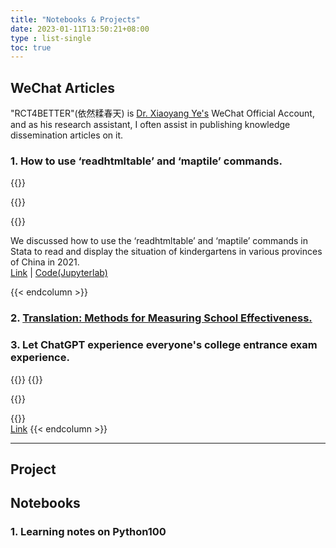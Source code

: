 ```yaml
---
title: "Notebooks & Projects"
date: 2023-01-11T13:50:21+08:00
type : list-single
toc: true
---
```


## WeChat Articles

"RCT4BETTER"(依然糅春天) is [Dr. Xiaoyang Ye's](https://xiaoyangye.github.io/) WeChat Official Account, and as his research assistant, I often assist in publishing knowledge dissemination articles on it.

### 1. How to use ‘readhtmltable’ and ‘maptile’ commands.

{{<columns>}}

{{<figure-a src="/files/wechat/map.jpg" >}}

{{<column>}}

We discussed how to use the ‘readhtmltable’ and ‘maptile’ commands in Stata to read and display the situation of kindergartens in various provinces of China in 2021.   
[Link](https://mp.weixin.qq.com/s/SN2nvE3MEAwWECyYf5aRdg) | [Code(Jupyterlab)](/files/wechat/map.ipynb)

{{< endcolumn >}}

### 2. [Translation: Methods for Measuring School Effectiveness.](https://mp.weixin.qq.com/s/CirHLuFrIg7D5NDTBaEWDw)

### 3. Let ChatGPT experience everyone's college entrance exam experience.

{{<columns>}}
{{<figure-a src="/files/wechat/choice1.jpg" >}}

{{<column>}}

{{<figure-a src="/files/wechat/choice3.jpg" >}}  
[Link](https://mp.weixin.qq.com/s/2yCTfdkfMEbLRbCt6OvIVg)
{{< endcolumn >}}


***

## Project


## Notebooks

### 1. Learning notes on Python100




